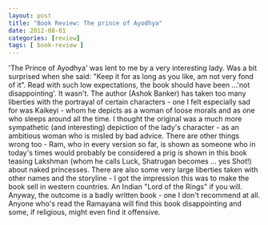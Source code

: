 ```yaml
---
layout: post
title: "Book Review: The prince of Ayodhya"
date: 2012-08-01
categories: [review]
tags: [ book-review ]
---
```

'The Prince of Ayodhya' was lent to me by a very interesting lady. Was a bit surprised when she said: "Keep it for as long as you like, am not very fond of it". Read with such low expectations, the book should have been ...'not disappointing'. It wasn't. The author (Ashok Banker) has taken too many liberties with the portrayal of certain characters - one I felt especially sad for was Kaikeyi - whom he depicts as a woman of loose morals and as one who sleeps around all the time. I thought the original was a much more sympathetic (and interesting) depiction of the lady's character - as an ambitious woman who is misled by bad advice. There are other things wrong too - Ram, who in every version so far, is shown as someone who in today's times would probably be considered a prig is shown in this book teasing Lakshman (whom he calls Luck, Shatrugan becomes ... yes Shot!) about naked princesses. There are also some very large liberties taken with other names and the storyline - I got the impression this was to make the book sell in western countries. An Indian "Lord of the Rings" if you will. Anyway, the outcome is a badly written book - one I don't recommend at all. Anyone who's read the Ramayana will find this book disappointing and some, if religious, might even find it offensive.
